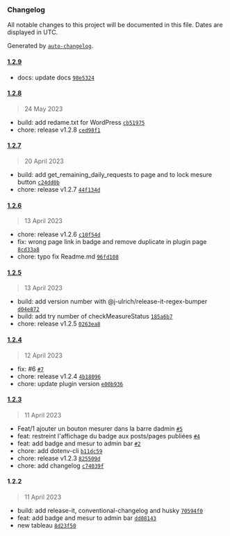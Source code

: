 ### Changelog

All notable changes to this project will be documented in this file. Dates are displayed in UTC.

Generated by [`auto-changelog`](https://github.com/CookPete/auto-changelog).

#### [1.2.9](https://github.com/hrenaud/wordpress-plugin-ecoindex-badge/compare/1.2.8...1.2.9)

- docs: update docs [`98e5324`](https://github.com/hrenaud/wordpress-plugin-ecoindex-badge/commit/98e5324d1b6d07c78171089c08464101fc89f464)

#### [1.2.8](https://github.com/hrenaud/wordpress-plugin-ecoindex-badge/compare/1.2.7...1.2.8)

> 24 May 2023

- build: add redame.txt for WordPress [`cb51975`](https://github.com/hrenaud/wordpress-plugin-ecoindex-badge/commit/cb51975063b4dd5ccea48f854bdeba1e0cb8fdf0)
- chore: release v1.2.8 [`ced98f1`](https://github.com/hrenaud/wordpress-plugin-ecoindex-badge/commit/ced98f12f1b1610e96c9c3f49165f215430327b3)

#### [1.2.7](https://github.com/hrenaud/wordpress-plugin-ecoindex-badge/compare/1.2.6...1.2.7)

> 20 April 2023

- build: add get_remaining_daily_requests to page and to lock mesure button [`c24dd0b`](https://github.com/hrenaud/wordpress-plugin-ecoindex-badge/commit/c24dd0b3008965715fc6917aa617bbc38ff824df)
- chore: release v1.2.7 [`44f134d`](https://github.com/hrenaud/wordpress-plugin-ecoindex-badge/commit/44f134d9341de19fa026c527525c585d53b0ebe1)

#### [1.2.6](https://github.com/hrenaud/wordpress-plugin-ecoindex-badge/compare/1.2.5...1.2.6)

> 13 April 2023

- chore: release v1.2.6 [`c10f54d`](https://github.com/hrenaud/wordpress-plugin-ecoindex-badge/commit/c10f54d9aa92304f0cf99eb4ba636d5a61768b80)
- fix: wrong page link in badge and remove duplicate in plugin page [`8cd33a8`](https://github.com/hrenaud/wordpress-plugin-ecoindex-badge/commit/8cd33a850e5b9ce99f69734ddf84f92653a69be3)
- chore: typo fix Readme.md [`96fd108`](https://github.com/hrenaud/wordpress-plugin-ecoindex-badge/commit/96fd10821d7afb8a52391a6538bcc232df339f76)

#### [1.2.5](https://github.com/hrenaud/wordpress-plugin-ecoindex-badge/compare/1.2.4...1.2.5)

> 13 April 2023

- build: add version number with @j-ulrich/release-it-regex-bumper [`d04e872`](https://github.com/hrenaud/wordpress-plugin-ecoindex-badge/commit/d04e872b77fac53c72c81a7f29f936c5728b7088)
- build: add try number of checkMeasureStatus [`185a6b7`](https://github.com/hrenaud/wordpress-plugin-ecoindex-badge/commit/185a6b73022771983ae8d268feb3b93220217a28)
- chore: release v1.2.5 [`0263ea8`](https://github.com/hrenaud/wordpress-plugin-ecoindex-badge/commit/0263ea882fb19247ac961a82993db539159d420e)

#### [1.2.4](https://github.com/hrenaud/wordpress-plugin-ecoindex-badge/compare/1.2.3...1.2.4)

> 12 April 2023

- fix:  #6 [`#7`](https://github.com/hrenaud/wordpress-plugin-ecoindex-badge/pull/7)
- chore: release v1.2.4 [`4b18096`](https://github.com/hrenaud/wordpress-plugin-ecoindex-badge/commit/4b180963c7e90c9552a9ab94285c3f73e6cebb5a)
- chore: update plugin version [`e00b936`](https://github.com/hrenaud/wordpress-plugin-ecoindex-badge/commit/e00b9366421093f7478b3ac301255886af91c652)

#### [1.2.3](https://github.com/hrenaud/wordpress-plugin-ecoindex-badge/compare/1.2.2...1.2.3)

> 11 April 2023

- Feat/1 ajouter un bouton mesurer dans la barre dadmin [`#5`](https://github.com/hrenaud/wordpress-plugin-ecoindex-badge/pull/5)
- feat: restreint l'affichage du badge aux posts/pages publiées [`#4`](https://github.com/hrenaud/wordpress-plugin-ecoindex-badge/pull/4)
- feat: add badge and mesur to admin bar [`#2`](https://github.com/hrenaud/wordpress-plugin-ecoindex-badge/pull/2)
- chore: add dotenv-cli [`b11dc59`](https://github.com/hrenaud/wordpress-plugin-ecoindex-badge/commit/b11dc5904c7db0398ca64c0aa183baa10405aaac)
- chore: release v1.2.3 [`825509d`](https://github.com/hrenaud/wordpress-plugin-ecoindex-badge/commit/825509ddb125c2141a87b73c8416e779ba374209)
- chore: add changelog [`c74039f`](https://github.com/hrenaud/wordpress-plugin-ecoindex-badge/commit/c74039f015ee63c2c4989eb95fbfa16ca3082c82)

#### 1.2.2

> 11 April 2023

- build: add release-it, conventional-changelog and husky [`70594f0`](https://github.com/hrenaud/wordpress-plugin-ecoindex-badge/commit/70594f0298e94f3fd77a3c0cacf26d6b38a42b39)
- feat: add badge and mesur to admin bar [`dd08143`](https://github.com/hrenaud/wordpress-plugin-ecoindex-badge/commit/dd08143ce3b0b3dccdf0b1d9094bf409d927ba52)
- new tableau [`8d23f50`](https://github.com/hrenaud/wordpress-plugin-ecoindex-badge/commit/8d23f50b47b159cda59ae44998b938e45d37d51f)
